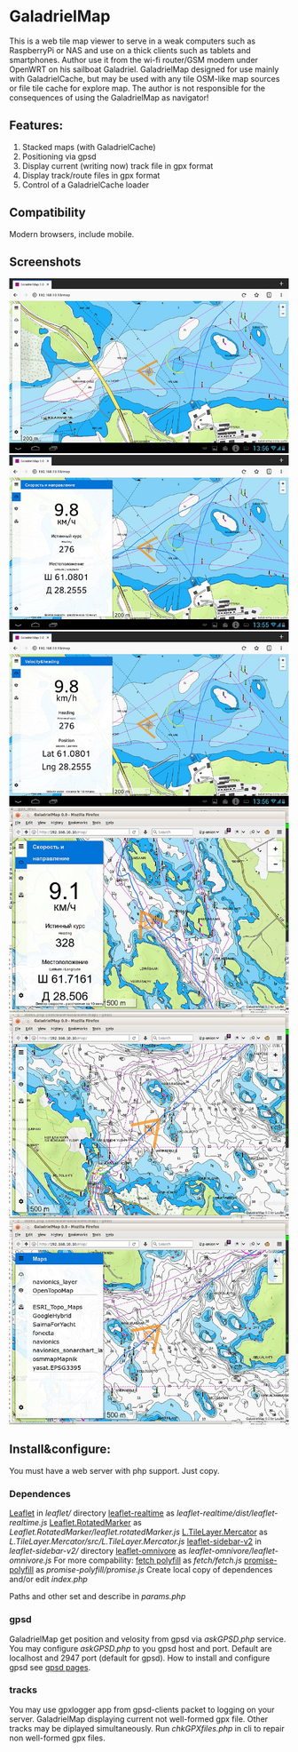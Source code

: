 # GaladrielMap
This is a web tile map viewer to serve in a weak computers such as RaspberryPi or NAS and use on a thick clients such as tablets and smartphones. Author use it from the wi-fi router/GSM modem under OpenWRT on his sailboat Galadriel.
GaladrielMap designed for use mainly with GaladrielCache, but may be used with any tile OSM-like map sources or file tile cache for explore map. The author is not responsible for the consequences of using the GaladrielMap as navigator!

## Features:
1. Stacked maps (with GaladrielCache)
2. Positioning via gpsd
3. Display current (writing now) track file in gpx format
4. Display track/route files in gpx format
5. Control of a GaladrielCache loader

## Compatibility
Modern browsers, include mobile.

## Screenshots
![s2](screenshots/s2.jpg) ![s1](screenshots/s1.jpg) ![s3](screenshots/s3.jpg) ![s5](screenshots/s4.jpg) ![s6](screenshots/s6.jpg)![s7](screenshots/s7.jpg)

## Install&configure:
You must have a web server with php support. Just copy.
### Dependences
[Leaflet](https://leafletjs.com/) in _leaflet/_ directory
[leaflet-realtime](https://github.com/perliedman/leaflet-realtime) as _leaflet-realtime/dist/leaflet-realtime.js_
[Leaflet.RotatedMarker](https://github.com/bbecquet/Leaflet.RotatedMarker) as _Leaflet.RotatedMarker/leaflet.rotatedMarker.js_
[L.TileLayer.Mercator](https://github.com/ScanEx/L.TileLayer.Mercator) as _L.TileLayer.Mercator/src/L.TileLayer.Mercator.js_
[leaflet-sidebar-v2](https://github.com/nickpeihl/leaflet-sidebar-v2) in _leaflet-sidebar-v2/_ directory
[leaflet-omnivore](https://github.com/mapbox/leaflet-omnivore) as _leaflet-omnivore/leaflet-omnivore.js_
For more compability:
[fetch polyfill](https://github.com/github/fetch/) as _fetch/fetch.js_
[promise-polyfill](https://github.com/taylorhakes/promise-polyfill) as _promise-polyfill/promise.js_
Create local copy of dependences and/or edit _index.php_

Paths and other set and describe in _params.php_

### gpsd
GaladrielMap get position and velosity from gpsd via _askGPSD.php_ service. You may configure _askGPSD.php_ to you gpsd host and port. Default are localhost and 2947 port (default for gpsd).
How to install and configure gpsd see [gpsd pages](http://www.catb.org/gpsd/).

### tracks
You may use gpxlogger app from gpsd-clients packet to logging on your server. GaladrielMap displaying current not well-formed gpx file. Other tracks may be diplayed simultaneously.
Run _chkGPXfiles.php_ in cli to repair non well-formed gpx files.


